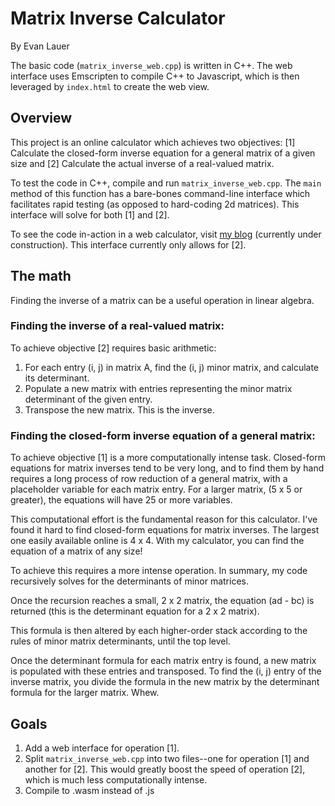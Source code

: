# Matrix Inverse Calculator
By Evan Lauer

The basic code (`matrix_inverse_web.cpp`) is written in C++. The web interface uses Emscripten to compile C++ to Javascript, which is then leveraged by `index.html` to create the web view.
## Overview
This project is an online calculator which achieves two objectives: [1] Calculate the closed-form inverse equation for a general matrix of a given size and [2] Calculate the actual inverse of a real-valued matrix.

To test the code in C++, compile and run `matrix_inverse_web.cpp`. The `main` method of this function has a bare-bones command-line interface which facilitates rapid testing (as opposed to hard-coding 2d matrices). This interface will solve for both [1] and [2].

To see the code in-action in a web calculator, visit [my blog](evanlauer.sites.carleton.edu) (currently under construction). This interface currently only allows for [2].

## The math
Finding the inverse of a matrix can be a useful operation in linear algebra.

### Finding the inverse of a real-valued matrix:
To achieve objective [2] requires basic arithmetic:

1) For each entry (i, j) in matrix A, find the (i, j) minor matrix, and calculate its determinant.
2) Populate a new matrix with entries representing the minor matrix determinant of the given entry.
3) Transpose the new matrix. This is the inverse.

### Finding the closed-form inverse equation of a general matrix:
To achieve objective [1] is a more computationally intense task. Closed-form equations for matrix inverses tend to be very long, and to find them by hand requires a long process of row reduction of a general matrix, with a placeholder variable for each matrix entry. For a larger matrix, (5 x 5 or greater), the equations will have 25 or more variables.

This computational effort is the fundamental reason for this calculator. I've found it hard to find closed-form equations for matrix inverses. The largest one easily available online is 4 x 4. With my calculator, you can find the equation of a matrix of any size!

To achieve this requires a more intense operation. In summary, my code recursively solves for the determinants of minor matrices. 

Once the recursion reaches a small, 2 x 2 matrix, the equation (ad - bc) is returned (this is the determinant equation for a 2 x 2 matrix). 

This formula is then altered by each higher-order stack according to the rules of minor matrix determinants, until the top level. 

Once the determinant formula for each matrix entry is found, a new matrix is populated with these entries and transposed. To find the (i, j) entry of the inverse matrix, you divide the formula in the new matrix by the determinant formula for the larger matrix. Whew.

## Goals
1. Add a web interface for operation [1].
2. Split `matrix_inverse_web.cpp` into two files--one for operation [1] and another for [2]. This would greatly boost the speed of operation [2], which is much less computationally intense.
3. Compile to .wasm instead of .js
